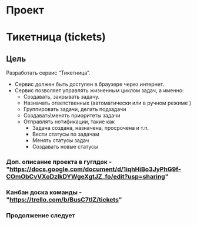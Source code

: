 # Проект
# Тикетница (tickets)

## Цель

  Разработать сервис “Тикетница”.
   - Сервис должен быть доступен в браузере через интернет.
   - Сервис позволяет управлять жизненным циклом задач, а именно:
      - Создавать, закрывать задачу.
      - Назначать ответственных (автоматически или в ручном режиме )
      - Группировать задачи, делать подзадачи
      - Создавать\менять приоритеты задачи
      - Отправлять нотификации, такие как
        - Задача создана, назначена, просрочена и т.п.
        - Вести статусы по задачам
        - Менять статусы задач
        - Создавать новые статусы


### Доп. описание проекта в гуглдок - "https://docs.google.com/document/d/1iqhHiBo3JyPhG9f-COmObCvVXoDzIkDYWgeXgtJZ_fo/edit?usp=sharing"
### Канбан доска команды - "https://trello.com/b/BusC7tlZ/tickets"
### Продолжение следует


